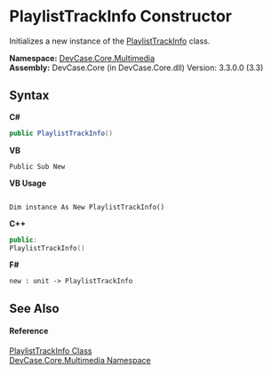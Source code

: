 # PlaylistTrackInfo Constructor 
 

Initializes a new instance of the <a href="T_DevCase_Core_Multimedia_PlaylistTrackInfo">PlaylistTrackInfo</a> class.

**Namespace:**&nbsp;<a href="N_DevCase_Core_Multimedia">DevCase.Core.Multimedia</a><br />**Assembly:**&nbsp;DevCase.Core (in DevCase.Core.dll) Version: 3.3.0.0 (3.3)

## Syntax

**C#**<br />
``` C#
public PlaylistTrackInfo()
```

**VB**<br />
``` VB
Public Sub New
```

**VB Usage**<br />
``` VB Usage

Dim instance As New PlaylistTrackInfo()
```

**C++**<br />
``` C++
public:
PlaylistTrackInfo()
```

**F#**<br />
``` F#
new : unit -> PlaylistTrackInfo
```


## See Also


#### Reference
<a href="T_DevCase_Core_Multimedia_PlaylistTrackInfo">PlaylistTrackInfo Class</a><br /><a href="N_DevCase_Core_Multimedia">DevCase.Core.Multimedia Namespace</a><br />